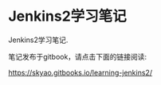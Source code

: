 # Jenkins2学习笔记

Jenkins2学习笔记.

笔记发布于gitbook，请点击下面的链接阅读:

https://skyao.gitbooks.io/learning-jenkins2/
